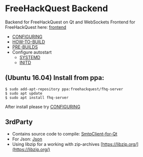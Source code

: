 # FreeHackQuest Backend

Backend for FreeHackQuest on Qt and WebSockets
Frontend for FreeHackQuest here: [frontend](https://github.com/freehackquest/frontend)

* [CONFIGURING](install/CONFIGURING.md)
* [HOW-TO-BUILD](install/HOW-TO-BUILD.md)
* [PRE-BUILDS](install/PRE-BUILDS.md)
* Configure autostart
	* [SYSTEMD](install/SYSTEMD.md)
	* [INITD](install/INITD.md)


## (Ubuntu 16.04) Install from ppa:

```
$ sudo add-apt-repository ppa:freehackquest/fhq-server
$ sudo apt update
$ sudo apt install fhq-server
```

After install please try [CONFIGURING](install/CONFIGURING.md)

## 3rdParty

* Contains source code to compile: [SmtpClient-for-Qt](https://github.com/bluetiger9/SmtpClient-for-Qt)
* For Json: [Json](https://github.com/nlohmann/json)
* Using libzip for a working with zip-archives [https://libzip.org/](https://libzip.org/)
